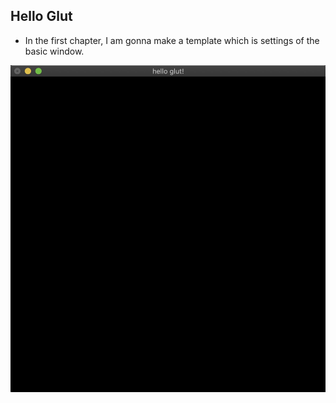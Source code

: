 ## Hello Glut
- In the first chapter, I am gonna make a template which is settings of the basic window.

![Execution result](preview/hello_glut.jpg)
